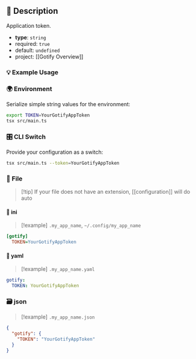 ## 📜 Description

Application token.

- **type**: `string`
- required: `true`
- default: `undefined`
- project: [[Gotify Overview]]

### 💡 Example Usage

### 🌍 Environment

Serialize simple string values for the environment:

```bash
export TOKEN=YourGotifyAppToken
tsx src/main.ts
```

### 🎛️ CLI Switch

Provide your configuration as a switch:

```bash
tsx src/main.ts --token=YourGotifyAppToken
```

### 📁 File
> [!tip] If your file does not have an extension, [[configuration]] will do auto
#### 📘 ini

> [!example] 
> `.my_app_name`, `~/.config/my_app_name`

```ini
[gotify]
  TOKEN=YourGotifyAppToken
```
#### 📄 yaml

> [!example]
> `.my_app_name.yaml`

```yaml
gotify:
  TOKEN: YourGotifyAppToken
```
### 🗃️ json

> [!example]
> `.my_app_name.json`

```json
{
  "gotify": {
    "TOKEN": "YourGotifyAppToken"
  }
}
```